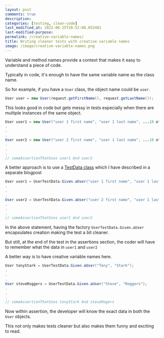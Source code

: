 ```yaml
---
layout: post
comments: true
description:
categories: [testing, clean-code]
last_modified_at: 2022-06-25T20:52:08.052481
last-modified-purpose:
permalink: /creative-variable-names/
title: Writing cleaner tests with creative variable names
image: /image/creative-variable-names.png
---
```


Variable and method names provide a context that makes it easy to understand a piece of code. 

Typically in code, it's enough to have the same variable name as the class name.

So for example, if you have a `User` class, the object name could be `user`.

```java
User user = new User(request.getFirstName(), request.getLastName());
```

This looks good in code but gets messy in tests especially when there are multiple instances of the same object.


```java
User user1 = new User("user 1 first name", "user 1 last name", ...10 other fields...);
.
.
.
User user2 = new User("user 2 first name", "user 1 last name", ...10 other fields...);
.
.
.
// someAssertionThatUses user1 And user2
```

A better approach is to use a [TestData class](/test-data-factories) which I have described in a separate blogpost

```java
User user1 = UserTestData.Given.aUser("user 1 first name", "user 1 last name");
.
.
.
User user2 = UserTestData.Given.aUser("user 2 first name", "user 1 last name");
.
.
.
// someAssertionThatUses user1 And user2
```

In the above statement, having the factory `UserTestData.Given.aUser` encapsulates creation making the test a bit cleaner.

But still, at the end of the test in the assertions section, the coder will have to remember what the data in `user1` and `user2`

A better way is to have creative variable names here.

```java
User tonyStark = UserTestData.Given.aUser("Tony", "Stark");
.
.
.
User steveRoggers = UserTestData.Given.aUser("Steve", "Roggers");
.
.
.
// someAssertionThatUses tonyStark And steveRogers
```

Now within assertion, the developer will know the exact data in both the `User` objects. 

This not only makes tests cleaner but also makes them funny and exciting to read.
